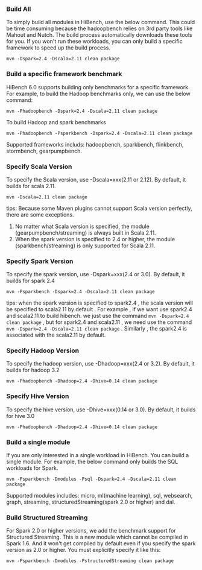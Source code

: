 ### Build All ###
To simply build all modules in HiBench, use the below command. This could be time consuming because the hadoopbench relies on 3rd party tools like Mahout and Nutch. The build process automatically downloads these tools for you. If you won't run these workloads, you can only build a specific framework to speed up the build process.

    mvn -Dspark=2.4 -Dscala=2.11 clean package


### Build a specific framework benchmark ###
HiBench 6.0 supports building only benchmarks for a specific framework. For example, to build the Hadoop benchmarks only, we can use the below command:

    mvn -Phadoopbench -Dspark=2.4 -Dscala=2.11 clean package

To build Hadoop and spark benchmarks

    mvn -Phadoopbench -Psparkbench -Dspark=2.4 -Dscala=2.11 clean package

Supported frameworks includs: hadoopbench, sparkbench, flinkbench, stormbench, gearpumpbench.

### Specify Scala Version ###
To specify the Scala version, use -Dscala=xxx(2.11 or 2.12). By default, it builds for scala 2.11.

    mvn -Dscala=2.11 clean package
tips:
Because some Maven plugins cannot support Scala version perfectly, there are some exceptions.

1. No matter what Scala version is specified, the module (gearpumpbench/streaming) is always built in Scala 2.11.
2. When the spark version is specified to 2.4 or higher, the module (sparkbench/streaming) is only supported for Scala 2.11.



### Specify Spark Version ###
To specify the spark version, use -Dspark=xxx(2.4 or 3.0). By default, it builds for spark 2.4

    mvn -Psparkbench -Dspark=2.4 -Dscala=2.11 clean package
tips:
when the spark version is specified to spark2.4 , the scala version will be specified to scala2.11 by
default . For example , if we want use spark2.4 and scala2.11 to build hibench. we just use the command `mvn -Dspark=2.4 clean
package` , but for spark2.4 and scala2.11 , we need use the command `mvn -Dspark=2.4 -Dscala=2.11 clean package` .
Similarly , the spark2.4 is associated with the scala2.11 by default.

### Specify Hadoop Version ###
To specify the hadoop version, use -Dhadoop=xxx(2.4 or 3.2). By default, it builds for hadoop 3.2
  
    mvn -Phadoopbench -Dhadoop=2.4 -Dhive=0.14 clean package

### Specify Hive Version ###
To specify the hive version, use -Dhive=xxx(0.14 or 3.0). By default, it builds for hive 3.0
   
    mvn -Phadoopbench -Dhadoop=2.4 -Dhive=0.14 clean package


### Build a single module ###
If you are only interested in a single workload in HiBench. You can build a single module. For example, the below command only builds the SQL workloads for Spark.

    mvn -Psparkbench -Dmodules -Psql -Dspark=2.4 -Dscala=2.11 clean package

Supported modules includes: micro, ml(machine learning), sql, websearch, graph, streaming, structuredStreaming(spark 2.0 or higher) and dal.

### Build Structured Streaming ###
For Spark 2.0 or higher versions, we add the benchmark support for Structured Streaming. This is a new module which cannot be compiled in Spark 1.6. And it won't get compiled by default even if you specify the spark version as 2.0 or higher. You must explicitly specify it like this:

    mvn -Psparkbench -Dmodules -PstructuredStreaming clean package 

